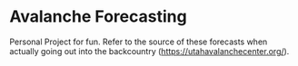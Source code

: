 # Avalanche Forecasting
 Personal Project for fun. Refer to the source of these forecasts when actually going out into the backcountry (https://utahavalanchecenter.org/).
